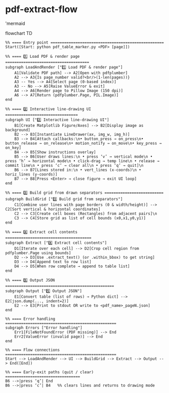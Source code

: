 # pdf-extract-flow
'mermaid


flowchart TD

    %% ==== Entry point ==================================================
    Start([Start: python pdf_table_marker.py <PDF> [page]])

    %% ==== 1️⃣ Load PDF & render page =====================================
    subgraph LoadAndRender ["1️⃣ Load PDF & render page"]
        A1[Validate PDF path] --> A2[Open with pdfplumber]
        A2 --> A3{Is page_number valid?<br/>(1‑len(pages))}
        A3 -- Yes --> A4[Select page (0‑based index)]
        A3 -- No --> A5[Raise ValueError & exit]
        A4 --> A6[Render page to Pillow Image (150 dpi)]
        A6 --> A7[Return (pdfplumber.Page, PIL.Image)]
    end

    %% ==== 2️⃣ Interactive line‑drawing UI ================================
    subgraph UI ["2️⃣ Interactive line‑drawing UI"]
        B1[Create Matplotlib Figure/Axes] --> B2[Display image as background]
        B2 --> B3[Instantiate LineDrawer(ax, img_w, img_h)]
        B3 --> B4[Attach callbacks:\n• button_press → on_press\n• button_release → on_release\n• motion_notify → on_move\n• key_press → on_key]
        B4 --> B5[Show instructions overlay]
        B5 --> B6[User draws lines:\n • press ‘v’ → vertical mode\n • press ‘h’ → horizontal mode\n • click‑drag → temp line\n • release → commit line\n • press ‘c’ → clear all\n • press ‘q’ → quit]\n
        B6 --> B7[Lines stored in:\n • vert_lines (x‑coords)\n • horiz_lines (y‑coords)]
        B7 --> B8[Press <Enter> → close figure → exit UI loop]
    end

    %% ==== 3️⃣ Build grid from drawn separators ==========================
    subgraph BuildGrid ["3️⃣ Build grid from separators"]
        C1[Combine user lines with page borders (0 & width/height)] --> C2[Sort vertical & horizontal coordinates]
        C2 --> C3[Create cell boxes (Rectangles) from adjacent pairs]\n
        C3 --> C4[Store grid as list of cell bounds (x0,x1,y0,y1)]
    end

    %% ==== 4️⃣ Extract cell contents ======================================
    subgraph Extract ["4️⃣ Extract cell contents"]
        D1[Iterate over each cell] --> D2[Crop cell region from pdfplumber.Page using bounds]
        D2 --> D3[Use .extract_text() (or .within_bbox) to get string]
        D3 --> D4[Append text to row list]
        D4 --> D5[When row complete → append to table list]
    end

    %% ==== 5️⃣ Output JSON ================================================
    subgraph Output ["5️⃣ Output JSON"]
        E1[Convert table (list of rows) → Python dict] --> E2[json.dump(..., indent=2)]
        E2 --> E3[Print to stdout OR write to <pdf_name>_pageN.json]
    end

    %% ==== Error handling =================================================
    subgraph Errors ["Error handling"]
        Err1[FileNotFoundError (PDF missing)] --> End
        Err2[ValueError (invalid page)] --> End
    end

    %% ==== Flow connections =================================================
    Start --> LoadAndRender --> UI --> BuildGrid --> Extract --> Output --> End([End])

    %% ==== Early‑exit paths (quit / clear) =================================
    B6 -->|press ‘q’| End
    B6 -->|press ‘c’| B4   %% clears lines and returns to drawing mode
